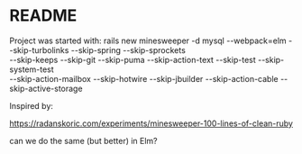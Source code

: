# README

Project was started with:
rails new minesweeper -d mysql --webpack=elm --skip-turbolinks --skip-spring --skip-sprockets \
--skip-keeps --skip-git --skip-puma --skip-action-text --skip-test --skip-system-test \
--skip-action-mailbox --skip-hotwire --skip-jbuilder --skip-action-cable --skip-active-storage

Inspired by:

https://radanskoric.com/experiments/minesweeper-100-lines-of-clean-ruby

can we do the same (but better) in Elm?
